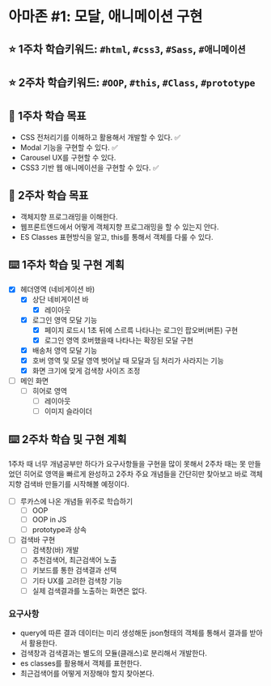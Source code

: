 # 아마존 #1: 모달, 애니메이션 구현

## ⭐️ 1주차 학습키워드: `#html`, `#css3`, `#Sass`, `#애니메이션`
## ⭐️ 2주차 학습키워드: `#OOP`, `#this`, `#Class`, `#prototype`

## 🎯 1주차 학습 목표

- CSS 전처리기를 이해하고 활용해서 개발할 수 있다. ✅
- Modal 기능을 구현할 수 있다. ✅
- Carousel UX를 구현할 수 있다.
- CSS3 기반 웹 애니메이션을 구현할 수 있다. ✅

## 🎯 2주차 학습 목표

- 객체지향 프로그래밍을 이해한다.
- 웹프론트엔드에서 어떻게 객체지향 프로그래밍을 할 수 있는지 안다.
- ES Classes 표현방식을 알고, this를 통해서 객체를 다룰 수 있다.

## ⌨️ 1주차 학습 및 구현 계획

- [x] 헤더영역 (네비게이션 바)
  - [x] 상단 네비게이션 바
    - [x] 레이아웃
  - [x] 로그인 영역 모달 기능
    - [x] 페이지 로드시 1초 뒤에 스르륵 나타나는 로그인 팝오버(버튼) 구현
    - [x] 로그인 영역 호버했을때 나타나는 확장된 모달 구현
  - [x] 배송처 영역 모달 기능
  - [x] 호버 영역 및 모달 영역 벗어날 때 모달과 딤 처리가 사라지는 기능
  - [x] 화면 크기에 맞게 검색창 사이즈 조정

- [ ] 메인 화면
  - [ ] 히어로 영역
    - [ ] 레이아웃
    - [ ] 이미지 슬라이더

## ⌨️ 2주차 학습 및 구현 계획

1주차 때 너무 개념공부만 하다가 요구사항들을 구현을 많이 못해서 2주차 때는
못 만들었던 히어로 영역을 빠르게 완성하고 2주차 주요 개념들을 간단히만 찾아보고
바로 객체지향 검색바 만들기를 시작해볼 예정이다.

- [ ] 루카스에 나온 개념들 위주로 학습하기
  - [ ] OOP
  - [ ] OOP in JS
  - [ ] prototype과 상속

- [ ] 검색바 구현
  - [ ]  검색창(바) 개발
  - [ ]  추천검색어, 최근검색어 노출
  - [ ]  키보드를 통한 검색결과 선택
  - [ ]  기타 UX를 고려한 검색창 기능
  - [ ]  실제 검색결과를 노출하는 화면은 없다.

### 요구사항

- query에 따른 결과 데이터는 미리 생성해둔 json형태의 객체를 통해서 결과를 받아서 활용한다.
- 검색창과 검색결과는 별도의 모듈(클래스)로 분리해서 개발한다.
- es classes를 활용해서 객체를 표현한다.
- 최근검색어를 어떻게 저장해야 할지 찾아본다.


